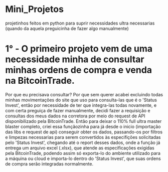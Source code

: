 # Mini_Projetos
projetinhos feitos em python para suprir necessidades ultra necessarias (quando da aquela preguicinha de fazer algo manualmente)

# 1° - O primeiro projeto vem de uma necessidade minha de consultar minhas ordens de compra e venda na BitcoinTrade.
Por que eu precisava consultar? 
Por que sem querer acabei excluindo todas minhas movimentações do site que uso para consulta-las que é o 'Status Invest', então por necessidade de ter que integra-las todas novamente, e com certa preguiça de fazer manualmente, decidi fazer a requisição e consultas dos meus dados na corretora por meio do request de API disponibilizado pela BitcoinTrade.
Então para deixar o 110% full ultra master blaster completo, criei essa funçãozinha para já desde o inicio (importação das libs e request de api) conseguir obter os dados, passando-os por filtros e limpezas necessarias para serem convertidos às especifições solicitadas pelo 'Status Invest', chegando até o report desses dados, onde a função já entrega um arquivo excel (.xlsx), que atende as especificações exigidas pela BitcoinTrade, podendo assim só exporta-lo do ambiente utilizado para a máquina ou cloud e importa-lo dentro do 'Status Invest', que suas ordens de compra serão integradas normalmente.
